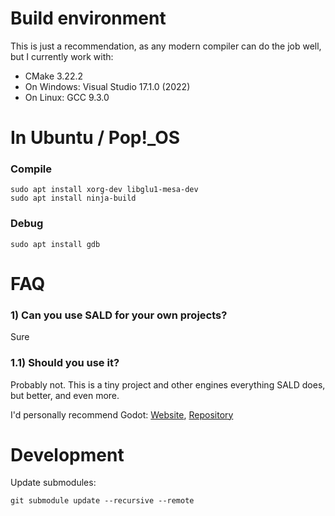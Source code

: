 # Build environment

This is just a recommendation, as any modern compiler can do the job well, but I currently work with:

* CMake 3.22.2
* On Windows: Visual Studio 17.1.0 (2022)
* On Linux: GCC 9.3.0

# In Ubuntu / Pop!_OS

### Compile

    sudo apt install xorg-dev libglu1-mesa-dev
	sudo apt install ninja-build

### Debug

    sudo apt install gdb
 
# FAQ

### 1) Can you use SALD for your own projects?

Sure

### 1.1) Should you use it?

Probably not. This is a tiny project and other engines everything SALD does, but better, and even more. 

I'd personally recommend Godot: [Website](https://godotengine.org/), [Repository](https://github.com/godotengine/godot)
 
# Development

Update submodules:
 
    git submodule update --recursive --remote   

